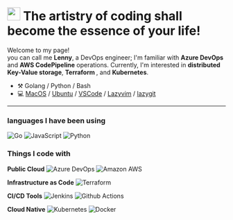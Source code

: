<h1><img src="https://emojis.slackmojis.com/emojis/images/1531849430/4246/blob-sunglasses.gif?1531849430" width="30"/> The artistry of coding shall become the essence of your life!   </h1>


<p>Welcome to my page! </br>you can call me <b>Lenny</b>, a DevOps engineer; I'm familiar with <b>Azure DevOps</b> and <b>AWS CodePipeline</b> operations. Currently, I'm interested in <b>distributed Key-Value storage</b>, <b> Terraform </b>, and <b>Kubernetes</b>.






-   :hammer_and_pick: Golang / Python / Bash
-   💻 [MacOS](https://en.wikipedia.org/wiki/MacOS) / [Ubuntu](https://ubuntu.com/) / [VSCode](https://code.visualstudio.com/) / [Lazyvim](https://www.lazyvim.org/) / [lazygit](https://github.com/jesseduffield/lazygit)

---


<h3> languages I have been using </h3>
 <p>
  <img alt="Go" src="https://img.shields.io/badge/-Go-00ADD8?style=plastic&logo=go&logoColor=white" />
	
  <img alt="JavaScript" src="https://img.shields.io/badge/-JavaScript-F7DF1E?style=plastic&logo=javascript&logoColor=white" />
	
  <img alt="Python" src="https://img.shields.io/badge/-Python-3776AB?style=plastic&logo=python&logoColor=white" />
 </p>

 
<h3>Things I code with</h3>
<p>
	
  **Public Cloud**
  <img alt="Azure DevOps" src="https://img.shields.io/badge/-Azure%20DevOps-0078D7?style=plastic&logo=azuredevops&logoColor=white" /> 
  <img alt="Amazon AWS" src="https://img.shields.io/badge/-Amazon%20AWS-232F3E?style=plastic&logo=amazonaws&logoColor=white" />
  <br>
	
  **Infrastructure as Code** 
  <img alt="Terraform" src="https://img.shields.io/badge/-Terraform-844FBA?style=plastic&logo=terraform&logoColor=white" /> 
  <br>
  
  **CI/CD Tools** 
  <img alt="Jenkins" src="https://img.shields.io/badge/-Jenkins-D24939?style=plastic&logo=jenkins&logoColor=white" />
  <img alt="Github Actions" src="https://img.shields.io/badge/-githubactions-2088FF?style=plastic&logo=githubactions&logoColor=white" />
  <br>
  
  **Cloud Native** 
  <img alt="Kubernetes" src="https://img.shields.io/badge/-Kubernetes-326CE5?style=plastic&logo=kubernetes&logoColor=white" />
  <img alt="Docker" src="https://img.shields.io/badge/-Docker-2496ED?style=plastic&logo=docker&logoColor=white" />
  <br>
</p>


	  












<!-- <h3>My Links</h3>
<ul>
  <li><a href="https://lenny-mo.github.io/"><b> blogs(Chinese stream) </b></a></li>
  <li><a href="https://mirror.xyz/0x53bCC94ff2C097f09C80B648C812F722d947dA7f"><b> blogs(English stream) </b></a></li>
</ul> -->

